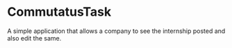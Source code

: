 # CommutatusTask
A simple application that allows a company to see the internship posted and also edit the same.
